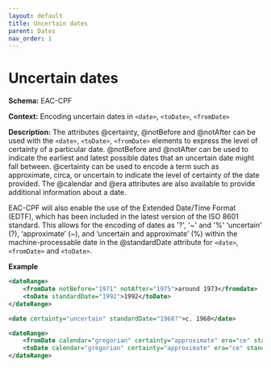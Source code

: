 ```yaml
---
layout: default
title: Uncertain dates
parent: Dates
nav_order: 1
---
```


# Uncertain dates
**Schema:**
EAC-CPF

**Context:**
Encoding uncertain dates in `<date>`, `<toDate>`, `<fromDate>`

**Description:**
The attributes @certainty, @notBefore and @notAfter can be used with the `<date>`, `<toDate>`, `<fromDate>` elements to express the level of certainty of a particular date. @notBefore and @notAfter can be used to indicate the earliest and latest possible dates that an uncertain date might fall between. @certainty can be used to encode a term such as approximate, circa, or uncertain to indicate the level of certainty of the date provided. The @calendar and @era attributes are also available to provide additional information about a date.

EAC-CPF will also enable the use of the Extended Date/Time Format (EDTF), which has been included in the latest version of the ISO 8601 standard. This allows for the encoding of dates as '?', '~' and '%' ‘uncertain’ (?), ‘approximate’ (~), and ‘uncertain and approximate’ (%) within the machine-processable date in the @standardDate attribute for `<date>`, `<fromDate>` and `<toDate>`.

**Example**
```xml
<dateRange>
	<fromDate notBefore="1971" notAfter="1975">around 1973</fromdate>
	<toDate standardDate="1992">1992</toDate>
</dateRange>
```

```xml
<date certainty="uncertain" standardDate="1968?">c. 1968</date> 
```

```xml
<dateRange>
	<fromDate calendar="gregorian" certainty="approximate" era="ce" standardDate="1950">1950</fromDate>
	<toDate calendar="gregorian" certainty="approximate" era="ce" standardDate="2000">2000</toDate>
</dateRange>
```
